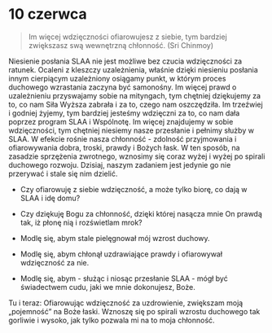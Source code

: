
# 10 czerwca

> Im więcej wdzięczności ofiarowujesz z siebie, tym bardziej zwiększasz swą wewnętrzną chłonność. (Sri Chinmoy)

Niesienie posłania SLAA nie jest możliwe bez czucia wdzięczności za ratunek. Ocaleni z kleszczy uzależnienia, właśnie dzięki niesieniu posłania innym cierpiącym uzależniony osiągamy punkt, w którym proces duchowego wzrastania zaczyna być samonośny. Im więcej prawd o uzależnieniu przyswajamy sobie na mityngach, tym chętniej dziękujemy za to, co nam Siła Wyższa zabrała i za to, czego nam oszczędziła. Im trzeźwiej i godniej żyjemy, tym bardziej jesteśmy wdzięczni za to, co nam dała poprzez program SLAA i Wspólnotę. Im więcej znajdujemy w sobie wdzięczności, tym chętniej niesiemy nasze przesłanie i pełnimy służby w SLAA. W efekcie rośnie nasza chłonność - zdolność przyjmowania i ofiarowywania dobra, troski, prawdy i Bożych łask. W ten sposób, na zasadzie sprzężenia zwrotnego, wznosimy się coraz wyżej i wyżej po spirali duchowego rozwoju. Dzisiaj, naszym zadaniem jest jedynie go nie przerywać i stale się nim dzielić.

- Czy ofiarowuję z siebie wdzięczność, a może tylko biorę, co dają w SLAA i idę domu?
- Czy dziękuję Bogu za chłonność, dzięki której nasącza mnie On prawdą tak, iż płonę nią i rozświetlam mrok?

- Modlę się, abym stale pielęgnował mój wzrost duchowy.
- Modlę się, abym chłonął uzdrawiające prawdy i ofiarowywał wdzięczność za nie.
- Modlę się, abym - służąc i niosąc przesłanie SLAA - mógł być świadectwem cudu, jaki we mnie dokonujesz, Boże.

Tu i teraz: Ofiarowując wdzięczność za uzdrowienie, zwiększam moją „pojemność” na Boże łaski. Wznoszę się po spirali wzrostu duchowego tak gorliwie i wysoko, jak tylko pozwala mi na to moja chłonność.
